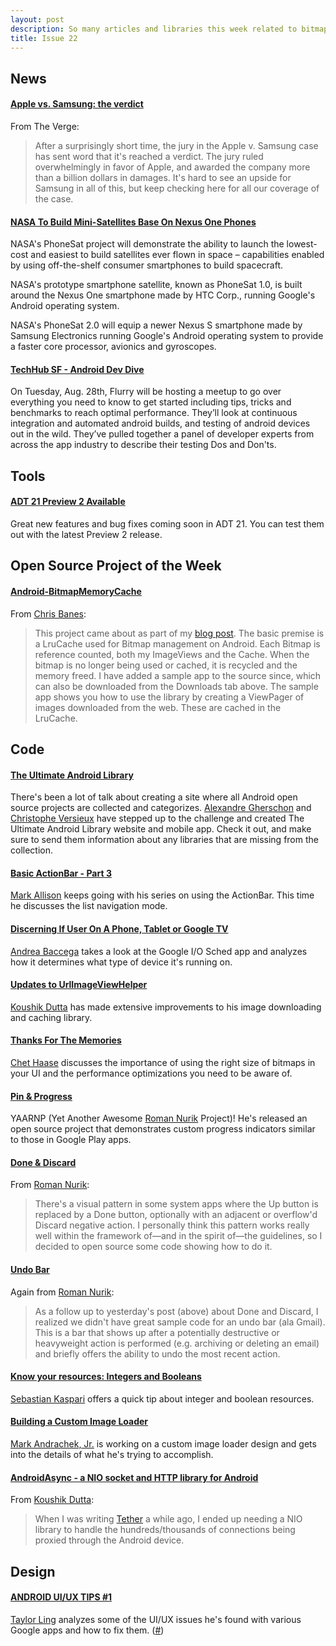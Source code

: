 ```yaml
---
layout: post
description: So many articles and libraries this week related to bitmaps! Several bitmap downloading and caching libraries have been improved, and Chet Haase discusses strategies for appropriate bitmap image sizing.
title: Issue 22
---
```


## News

#### [Apple vs. Samsung: the verdict](http://www.theverge.com/2012/8/24/3266439/samsung-apple-verdict)
From The Verge:
> After a surprisingly short time, the jury in the Apple v. Samsung case has sent word that it's reached a verdict. The jury ruled overwhelmingly in favor of Apple, and awarded the company more than a billion dollars in damages. It's hard to see an upside for Samsung in all of this, but keep checking here for all our coverage of the case.

#### [NASA To Build Mini-Satellites Base On Nexus One Phones](http://www.nasa.gov/offices/oct/crosscutting_capability/edison/phonesat_prt.htm)
NASA's PhoneSat project will demonstrate the ability to launch the lowest-cost and easiest to build satellites ever flown in space – capabilities enabled by using off-the-shelf consumer smartphones to build spacecraft.

NASA's prototype smartphone satellite, known as PhoneSat 1.0, is built around the Nexus One smartphone made by HTC Corp., running Google's Android operating system.

NASA's PhoneSat 2.0 will equip a newer Nexus S smartphone made by Samsung Electronics running Google's Android operating system to provide a faster core processor, avionics and gyroscopes. 

#### [TechHub SF - Android Dev Dive](http://techubsfaugust.eventbrite.com/)
On Tuesday, Aug. 28th, Flurry will be hosting a meetup to go over everything you need to know to get started including tips, tricks and benchmarks to reach optimal performance. They’ll look at continuous integration and automated android builds, and testing of android devices out in the wild.  They’ve pulled together a panel of developer experts from across the app industry to describe their testing Dos and Don'ts. 

## Tools

#### [ADT 21 Preview 2 Available](http://tools.android.com/download/adt-21-preview)
Great new features and bug fixes coming soon in ADT 21. You can test them out with the latest Preview 2 release.

## Open Source Project of the Week

#### [Android-BitmapMemoryCache](https://github.com/chrisbanes/Android-BitmapMemoryCache)
From [Chris Banes](https://plus.google.com/103829716466878605055):
> This project came about as part of my [blog post](http://www.senab.co.uk/2012/07/01/android-bitmap-caching-revisited/).
> The basic premise is a LruCache used for Bitmap management on Android. Each Bitmap is reference counted, both my ImageViews and the Cache. When the bitmap is no longer being used or cached, it is recycled and the memory freed.
> I have added a sample app to the source since, which can also be downloaded from the Downloads tab above. The sample app shows you how to use the library by creating a ViewPager of images downloaded from the web. These are cached in the LruCache.

## Code

#### [The Ultimate Android Library](http://www.theultimateandroidlibrary.com/)
There's been a lot of talk about creating a site where all Android open source projects are collected and categorizes. [Alexandre Gherschon](https://plus.google.com/106334952054039890114) and [Christophe Versieux](https://plus.google.com/117418174673875366560) have stepped up to the challenge and created The Ultimate Android Library website and mobile app. Check it out, and make sure to send them information about any libraries that are missing from the collection.

#### [Basic ActionBar - Part 3](http://blog.stylingandroid.com/archives/1173)
[Mark Allison](https://plus.google.com/101161883485148457960) keeps going with his series on using the ActionBar. This time he discusses the list navigation mode.

#### [Discerning If User On A Phone, Tablet or Google TV](http://www.andreabaccega.com/blog/2012/08/24/discerning-if-the-user-is-using-your-android-app-from-a-phone-tablet-or-even-google-tv/)
[Andrea Baccega](https://plus.google.com/109217393200753135791) takes a look at the Google I/O Sched app and analyzes how it determines what type of device it's running on.

#### [Updates to UrlImageViewHelper](https://plus.google.com/103583939320326217147/posts/W17z124Zk5B)
[Koushik Dutta](https://plus.google.com/103583939320326217147) has made extensive improvements to his image downloading and caching library.

#### [Thanks For The Memories](http://graphics-geek.blogspot.com/2012/08/thanks-for-memories.html)
[Chet Haase](https://plus.google.com/104755487586666698979) discusses the importance of using the right size of bitmaps in your UI and the performance optimizations you need to be aware of. 

#### [Pin & Progress](https://plus.google.com/113735310430199015092/posts/TbCkqQN4AEk)
YAARNP (Yet Another Awesome [Roman Nurik](https://plus.google.com/113735310430199015092) Project)! He's released an open source project that demonstrates custom progress indicators similar to those in Google Play apps.

#### [Done & Discard](https://plus.google.com/113735310430199015092/posts/R49wVvcDoEW)
From [Roman Nurik](https://plus.google.com/113735310430199015092):
> There's a visual pattern in some system apps where the Up button is replaced by a Done button, optionally with an adjacent or overflow'd Discard negative action. I personally think this pattern works really well within the framework of—and in the spirit of—the guidelines, so I decided to open source some code showing how to do it.

#### [Undo Bar](https://plus.google.com/113735310430199015092/posts/RA9WEEGWYp6)
Again from [Roman Nurik](https://plus.google.com/113735310430199015092):
> As a follow up to yesterday's post (above) about Done and Discard, I realized we didn't have great sample code for an undo bar (ala Gmail). This is a bar that shows up after a potentially destructive or heavyweight action is performed (e.g. archiving or deleting an email) and briefly offers the ability to undo the most recent action.

#### [Know your resources: Integers and Booleans](http://www.androidzeitgeist.com/2012/08/know-your-resources-integers-and.html)
[Sebastian Kaspari](https://plus.google.com/112283223674539938062) offers a quick tip about integer and boolean resources.

#### [Building a Custom Image Loader](https://plus.google.com/114198796518569043045/posts/1o1TftUHBvB)
[Mark Andrachek, Jr.](https://plus.google.com/114198796518569043045) is working on a custom image loader design and gets into the details of what he's trying to accomplish. 

#### [AndroidAsync - a NIO socket and HTTP library for Android](https://plus.google.com/103583939320326217147/posts/4D9W7MqWNDV)
From [Koushik Dutta](https://plus.google.com/103583939320326217147):
>When I was writing [Tether](https://play.google.com/store/apps/details?id=com.koushikdutta.tether&hl=en) a while ago, I ended up needing a NIO library to handle the hundreds/thousands of connections being proxied through the Android device. 

## Design

#### [ANDROID UI/UX TIPS #1](http://androiduiux.wordpress.com/2012/08/23/android-uiux-tips-1/)
[Taylor Ling](https://plus.google.com/110199935346260350060) analyzes some of the UI/UX issues he's found with various Google apps and how to fix them. ([#](https://plus.google.com/101948439228765005787/posts/3wLbceKtBjm))


